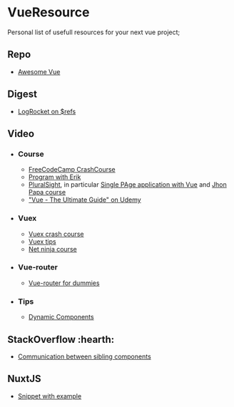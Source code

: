 # VueResource

Personal list of usefull resources for your next vue project;

## Repo


  - [Awesome Vue](https://github.com/vuejs/awesome-vue)

## Digest

  - [LogRocket on $refs](https://blog.logrocket.com/how-to-use-refs-to-access-your-application-dom-in-vue-js/)



## Video

- ### Course
  - [FreeCodeCamp CrashCourse](https://www.youtube.com/watch?v=4deVCNJq3qc&t=6451s)
  - [Program with Erik](https://www.youtube.com/channel/UCshZ3rdoCLjDYuTR_RBubzw)
  - [PluralSight](https://www.pluralsight.com/), in particular [Single PAge application with Vue](https://app.pluralsight.com/library/courses/vue-js-single-page-applications/table-of-contents) and [Jhon Papa course](https://app.pluralsight.com/library/courses/vue-getting-started/table-of-contents)
  - ["Vue - The Ultimate Guide" on Udemy](https://www.udemy.com/course/vuejs-2-the-complete-guide)
  
- ### Vuex
  - [Vuex crash course](https://www.youtube.com/watch?v=5lVQgZzLMHc&t=1896s)
  - [Vuex tips](https://www.youtube.com/watch?v=aiZvqNkKPyY&t=340s)
  - [Net ninja course](https://www.youtube.com/watch?v=BGAu__J4xoc)
  
- ### Vue-router
  - [Vue-router for dummies](https://www.youtube.com/watch?v=-uCUCmrNgeo&t=1036s)
  
- ### Tips  
  - [Dynamic Components](https://www.youtube.com/watch?v=csTfQU_9HmI&t=303s)
  
## StackOverflow :hearth:
  - [Communication between sibling components](https://stackoverflow.com/questions/38616167/communication-between-sibling-components-in-vue-js-2-0/47004242#47004242)

## NuxtJS

  - [Snippet with example](https://github.com/overscore-media/nuxt-toolkit)
